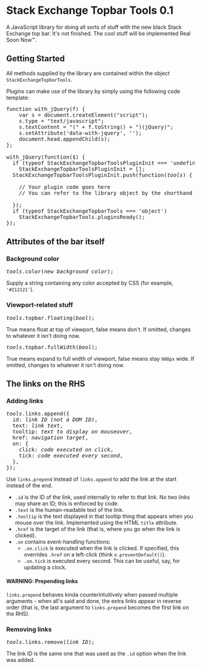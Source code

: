 # Stack Exchange Topbar Tools 0.1

A JavaScript library for doing all sorts of stuff with the new black Stack Exchange top bar. It's not finished. The cool stuff will be implemented Real Soon Now™.

## Getting Started

All methods supplied by the library are contained within the object `StackExchangeTopbarTools`.

Plugins can make use of the library by simply using the following code template:

<pre>
function with_jQuery(f) {
    var s = document.createElement("script");
    s.type = "text/javascript";
    s.textContent = "(" + f.toString() + ")(jQuery)";
    s.setAttribute('data-with-jquery', '');
    document.head.appendChild(s);
};

with_jQuery(function($) {
  if (typeof StackExchangeTopbarToolsPluginInit === 'undefined')
    StackExchangeTopbarToolsPluginInit = [];
  StackExchangeTopbarToolsPluginInit.push(function(<i>tools</i>) {
    
    // Your plugin code goes here
    // You can refer to the library object by the shorthand <i>tools</i>
    
  });
  if (typeof StackExchangeTopbarTools === 'object')
    StackExchangeTopbarTools.pluginsReady();
});
</pre>

## Attributes of the bar itself

### Background color

<pre>
<i>tools</i>.color(<i>new background color</i>);
</pre>

Supply a string containing any color accepted by CSS (for example, `'#212121'`).

### Viewport-related stuff

<pre>
<i>tools</i>.topbar.floating(<i>bool</i>);
</pre>

True means float at top of viewport, false means don't. If omitted, changes to whatever it isn't doing now.

<pre>
<i>tools</i>.topbar.fullWidth(<i>bool</i>);
</pre>

True means expand to full width of viewport, false means stay `980px` wide. If omitted, changes to whatever it isn't doing now.

## The links on the RHS

### Adding links

<pre>
<i>tools</i>.links.append({
  id: <i>link ID (not a DOM ID)</i>,
  text: <i>link text</i>,
  tooltip: <i>text to display on mouseover</i>,
  href: <i>navigation target</i>,
  on: {
    click: <i>code executed on click</i>,
    tick: <i>code executed every second</i>,
  },
});
</pre>

Use `links.prepend` instead of `links.append` to add the link at the start instead of the end.

* `.id` is the ID of the link, used internally to refer to that link. No two links may share an ID; this is enforced by code.
* `.text` is the human-readable text of the link.
* `.tooltip` is the text displayed in that tooltip thing that appears when you mouse over the link. Implemented using the HTML `title` attribute.
* `.href` is the target of the link (that is, where you go when the link is clicked).
* `.on` contains event-handling functions:
    * `.on.click` is executed when the link is clicked. If specified, this overrides `.href` on a left-click (think `e.preventDefault()`).
    * `.on.tick` is executed every second. This can be useful, say, for updating a clock.

#### WARNING: Prepending links

`links.prepend` behaves kinda counterintuitively when passed multiple arguments - when all's said and done, the extra links appear in reverse order (that is, the last argument to `links.prepend` becomes the first link on the RHS).

### Removing links

<pre>
<i>tools</i>.links.remove(<i>link ID</i>);
</pre>

The link ID is the same one that was used as the `.id` option when the link was added.
